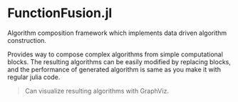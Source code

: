 # FunctionFusion.jl

Algorithm composition framework which implements data driven algorithm construction.

Provides way to compose complex algorithms from simple computational blocks. 
The resulting algorithms can be easily modified by replacing blocks, and the performance of generated algorithm is same as you make it with regular julia code.

> Can visualize resulting algorithms with GraphViz.